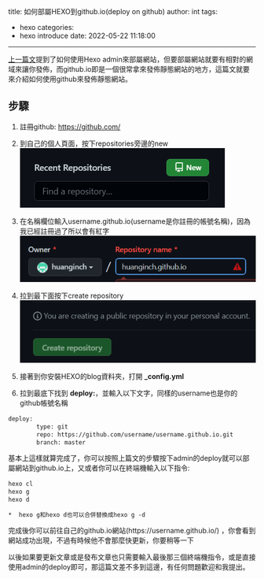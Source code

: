 title: 如何部屬HEXO到github.io(deploy on github)
author: int
tags:
  - hexo
categories:
  - hexo introduce
date: 2022-05-22 11:18:00
---
[上一篇文](https://huanginch.github.io/2022/05/21/hexo-admin-deploy/)提到了如何使用Hexo admin來部屬網站，但要部屬網站就要有相對的網域來讓你發佈，而github.io即是一個很常拿來發佈靜態網站的地方，這篇文就要來介紹如何使用github來發佈靜態網站。

## 步驟
1. 註冊github: https://github.com/
2. 到自己的個人頁面，按下repositories旁邊的new
![](../images/pasted-5.png)

3. 在名稱欄位輸入username.github.io(username是你註冊的帳號名稱)，因為我已經註冊過了所以會有紅字
![](../images/pasted-6.png)
4. 拉到最下面按下create repository
![](../images/pasted-7.png)
5. 接著到你安裝HEXO的blog資料夾，打開 **_config.yml**
6. 拉到最底下找到 **deploy:**，並輸入以下文字，同樣的username也是你的github帳號名稱
```
deploy:
        type: git
        repo: https://github.com/username/username.github.io.git
        branch: master
```
基本上這樣就算完成了，你可以按照上篇文的步驟按下admin的deploy就可以部屬網站到github.io上，又或者你可以在終端機輸入以下指令:
```bash=
hexo cl
hexo g
hexo d
```
	*  hexo g和hexo d也可以合併替換成hexo g -d
 <p>完成後你可以前往自己的github.io網站(https://username.github.io/) ，你會看到網站成功出現，不過有時候他不會那麼快更新，你要稍等一下</p>
 <p>以後如果要更新文章或是發布文章也只需要輸入最後那三個終端機指令，或是直接使用admin的deploy即可，那這篇文差不多到這邊，有任何問題歡迎和我提出。</p>